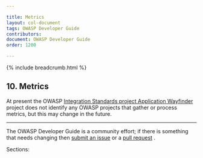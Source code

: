 ```yaml
---

title: Metrics
layout: col-document
tags: OWASP Developer Guide
contributors:
document: OWASP Developer Guide
order: 1200

---
```


{% include breadcrumb.html %}

## 10. Metrics

At present the OWASP [Integration Standards project Application Wayfinder][wayfinder] project 
does not identify any OWASP projects that gather or process metrics, but this may change in the future.

----

The OWASP Developer Guide is a community effort; if there is something that needs changing
then [submit an issue][issue1200] or a [pull request][pr] .

[issue1200]: https://github.com/OWASP/www-project-developer-guide/issues/new?labels=enhancement&template=request.md&title=Update:%2012-metrics
[pr]: https://github.com/OWASP/www-project-developer-guide/pulls
[wayfinder]: https://owasp.org/www-project-integration-standards/

Sections:
